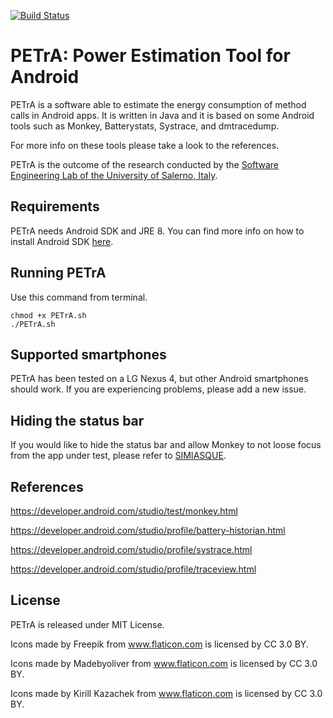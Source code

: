 [![Build Status](https://travis-ci.com/dardin88/PETrA.svg?token=693Py2p7SBGgCKKJPQaZ&branch=master)](https://travis-ci.com/dardin88/PETrA)

# PETrA: Power Estimation Tool for Android

PETrA is a software able to estimate the energy consumption of method calls in Android apps.
It is written in Java and it is based on some Android tools such as Monkey, Batterystats, Systrace, and dmtracedump.

For more info on these tools please take a look to the references.

PETrA is the outcome of the research conducted by the [Software Engineering Lab of the University of Salerno, Italy](http://www.sesa.unisa.it).

## Requirements

PETrA needs Android SDK and JRE 8. You can find more info on how to install Android SDK [here](https://spring.io/guides/gs/android/).

## Running PETrA

Use this command from terminal.

```
chmod +x PETrA.sh
./PETrA.sh
```
## Supported smartphones

PETrA has been tested on a LG Nexus 4, but other Android smartphones should work. If you are experiencing problems, please add a new issue.

## Hiding the status bar

If you would like to hide the status bar and allow Monkey to not loose focus from the app under test, please refer to [SIMIASQUE](https://github.com/Orange-OpenSource/simiasque).

## References

https://developer.android.com/studio/test/monkey.html

https://developer.android.com/studio/profile/battery-historian.html

https://developer.android.com/studio/profile/systrace.html

https://developer.android.com/studio/profile/traceview.html

## License

PETrA is released under MIT License.

Icons made by Freepik from www.flaticon.com is licensed by CC 3.0 BY.

Icons made by Madebyoliver from www.flaticon.com is licensed by CC 3.0 BY.

Icons made by Kirill Kazachek from www.flaticon.com is licensed by CC 3.0 BY.
